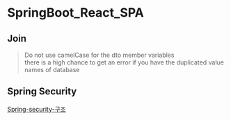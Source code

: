 # SpringBoot_React_SPA

## Join

> Do not use camelCase for the dto member variables  
> there is a high chance to get an error if you have the duplicated value names of database

## Spring Security
[Spring-security-구조](https://minwan1.github.io/2017/03/25/2017-03-25-spring-security-theory/)

